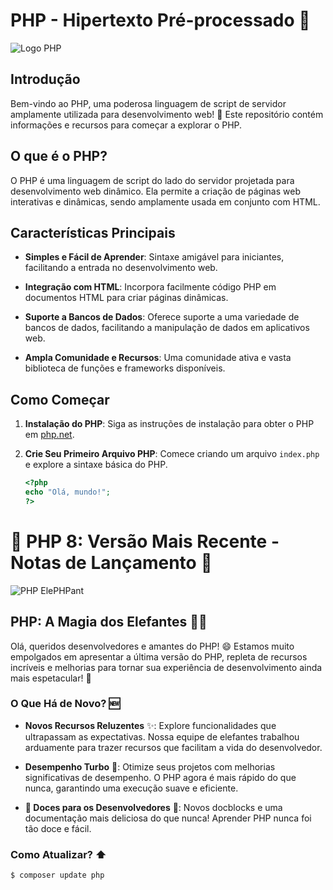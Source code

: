 # PHP - Hipertexto Pré-processado 🐘

![Logo PHP](https://link_para_sua_imagem)

## Introdução

Bem-vindo ao PHP, uma poderosa linguagem de script de servidor amplamente utilizada para desenvolvimento web! 🚀 Este repositório contém informações e recursos para começar a explorar o PHP.

## O que é o PHP?

O PHP é uma linguagem de script do lado do servidor projetada para desenvolvimento web dinâmico. Ela permite a criação de páginas web interativas e dinâmicas, sendo amplamente usada em conjunto com HTML.

## Características Principais

- **Simples e Fácil de Aprender**: Sintaxe amigável para iniciantes, facilitando a entrada no desenvolvimento web.

- **Integração com HTML**: Incorpora facilmente código PHP em documentos HTML para criar páginas dinâmicas.

- **Suporte a Bancos de Dados**: Oferece suporte a uma variedade de bancos de dados, facilitando a manipulação de dados em aplicativos web.

- **Ampla Comunidade e Recursos**: Uma comunidade ativa e vasta biblioteca de funções e frameworks disponíveis.

## Como Começar

1. **Instalação do PHP**: Siga as instruções de instalação para obter o PHP em [php.net](https://www.php.net/).

2. **Crie Seu Primeiro Arquivo PHP**: Comece criando um arquivo `index.php` e explore a sintaxe básica do PHP.

   ```php
   <?php
   echo "Olá, mundo!";
   ?>


# 🐘 PHP 8: Versão Mais Recente - Notas de Lançamento 🚀

![PHP ElePHPant](https://link_para_sua_imagem)

## PHP: A Magia dos Elefantes 🎩✨

Olá, queridos desenvolvedores e amantes do PHP! 😄 Estamos muito empolgados em apresentar a última versão do PHP, repleta de recursos incríveis e melhorias para tornar sua experiência de desenvolvimento ainda mais espetacular! 🌟

### O Que Há de Novo? 🆕

- **Novos Recursos Reluzentes** ✨: Explore funcionalidades que ultrapassam as expectativas. Nossa equipe de elefantes trabalhou arduamente para trazer recursos que facilitam a vida do desenvolvedor.

- **Desempenho Turbo** 🚀: Otimize seus projetos com melhorias significativas de desempenho. O PHP agora é mais rápido do que nunca, garantindo uma execução suave e eficiente.

- **🍭 Doces para os Desenvolvedores** 🍬: Novos docblocks e uma documentação mais deliciosa do que nunca! Aprender PHP nunca foi tão doce e fácil.

### Como Atualizar? ⬆️

```bash
$ composer update php
